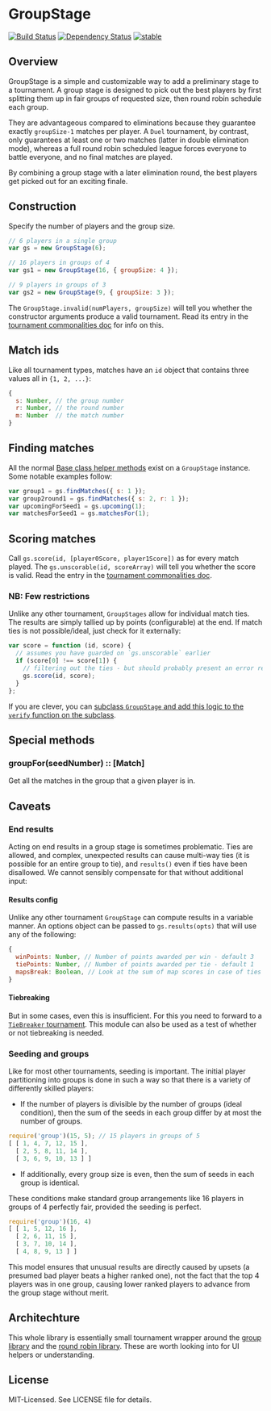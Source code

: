 # GroupStage
[![Build Status](https://secure.travis-ci.org/clux/groupstage.png)](http://travis-ci.org/clux/groupstage)
[![Dependency Status](https://david-dm.org/clux/groupstage.png)](https://david-dm.org/clux/groupstage)
[![stable](http://hughsk.github.io/stability-badges/dist/stable.svg)](http://nodejs.org/api/documentation.html#documentation_stability_index)

## Overview
GroupStage is a simple and customizable way to add a preliminary stage to a tournament.
A group stage is designed to pick out the best players by first splitting them up in fair groups of requested size, then round robin schedule each group.

They are advantageous compared to eliminations because they guarantee exactly `groupSize-1` matches per player. A `Duel` tournament, by contrast, only guarantees at least one or two matches (latter in double elimination mode), whereas a full round robin scheduled league forces everyone to battle everyone, and no final matches are played.

By combining a group stage with a later elimination round, the best players get picked out for an exciting finale.

## Construction
Specify the number of players and the group size.

```js
// 6 players in a single group
var gs = new GroupStage(6);

// 16 players in groups of 4
var gs1 = new GroupStage(16, { groupSize: 4 });

// 9 players in groups of 3
var gs2 = new GroupStage(9, { groupSize: 3 });
```

The `GroupStage.invalid(numPlayers, groupSize)` will tell you whether the constructor arguments produce a valid tournament. Read its entry in the [tournament commonalities doc](https://github.com/clux/tournament/blob/master/doc/base.md#ensuring-constructibility) for info on this.

## Match ids
Like all tournament types, matches have an `id` object that contains three values all in `{1, 2, ...}`:

```js
{
  s: Number, // the group number
  r: Number, // the round number
  m: Number  // the match number
}
```

## Finding matches
All the normal [Base class helper methods](https://github.com/clux/tournament/blob/master/doc/base.md#common-methods) exist on a `GroupStage` instance.
Some notable examples follow:

```js
var group1 = gs.findMatches({ s: 1 });
var group2round1 = gs.findMatches({ s: 2, r: 1 });
var upcomingForSeed1 = gs.upcoming(1);
var matchesForSeed1 = gs.matchesFor(1);
```

## Scoring matches
Call `gs.score(id, [player0Score, player1Score])` as for every match played.
The `gs.unscorable(id, scoreArray)` will tell you whether the score is valid. Read the entry in the [tournament commonalities doc](https://github.com/clux/tournament/blob/master/doc/base.md#ensuring-scorability--consistency).

### NB: Few restrictions
Unlike any other tournament, `GroupStages` allow for individual match ties. The results are simply tallied up by points (configurable) at the end. If match ties is not possible/ideal, just check for it externally:

```js
var score = function (id, score) {
  // assumes you have guarded on `gs.unscorable` earlier
  if (score[0] !== score[1]) {
    // filtering out the ties - but should probably present an error reason
    gs.score(id, score);
  }
};
```

If you are clever, you can [subclass `GroupStage` and add this logic to the `verify` function on the subclass](https://github.com/clux/tournament/blob/master/doc/implementors.md).

## Special methods
### groupFor(seedNumber) :: [Match]
Get all the matches in the group that a given player is in.

## Caveats
### End results
Acting on end results in a group stage is sometimes problematic. Ties are allowed, and complex, unexpected results can cause multi-way ties (it is possible for an entire group to tie), and `results()` even if ties have been disallowed. We cannot sensibly compensate for that without additional input:

#### Results config
Unlike any other tournament `GroupStage` can compute results in a variable manner. An options object can be passed to `gs.results(opts)` that will use any of the following:

```js
{
  winPoints: Number, // Number of points awarded per win - default 3
  tiePoints: Number, // Number of points awarded per tie - default 1
  mapsBreak: Boolean, // Look at the sum of map scores in case of ties - default false
}
```

#### Tiebreaking
But in some cases, even this is insufficient. For this you need to forward to a [`TieBreaker` tournament](https://npmjs.org/package/tiebreaker). This module can also be used as a test of whether or not tiebreaking is needed.

### Seeding and groups
Like for most other tournaments, seeding is important. The initial player partitioning into groups is done in such a way so that there is a variety of differently skilled players:

 - If the number of players is divisible by the number of groups (ideal condition), then the sum of the seeds in each group differ by at most the number of groups.

```js
require('group')(15, 5); // 15 players in groups of 5
[ [ 1, 4, 7, 12, 15 ],
  [ 2, 5, 8, 11, 14 ],
  [ 3, 6, 9, 10, 13 ] ]
```

 - If additionally, every group size is even, then the sum of seeds in each group is identical.

These conditions make standard group arrangements like 16 players in groups of 4 perfectly fair, provided the seeding is perfect.

```js
require('group')(16, 4)
[ [ 1, 5, 12, 16 ],
  [ 2, 6, 11, 15 ],
  [ 3, 7, 10, 14 ],
  [ 4, 8, 9, 13 ] ]
```

This model ensures that unusual results are directly caused by upsets (a presumed bad player beats a higher ranked one), not the fact that the top 4 players was in one group, causing lower ranked players to advance from the group stage without merit.

## Architechture
This whole library is essentially small tournament wrapper around the [group library](https://github.com/clux/group) and the [round robin library](https://github.com/clux/roundrobin). These are worth looking into for UI helpers or understanding.

## License
MIT-Licensed. See LICENSE file for details.
